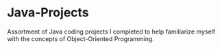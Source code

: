 # Java-Projects

Assortment of Java coding projects I completed to help familiarize myself with the concepts of Object-Oriented Programming.
